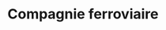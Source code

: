 ---
title: Compagnie ferroviaire
longTitle: 'Compagnie ferroviaire'
tags:
- gccommon
french:
- "[[Rail companies]]"
---